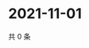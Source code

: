 # 2021-11-01

共 0 条

<!-- BEGIN WEIBO -->
<!-- 最后更新时间 Mon Nov 01 2021 08:50:12 GMT+0800 (China Standard Time) -->

<!-- END WEIBO -->
